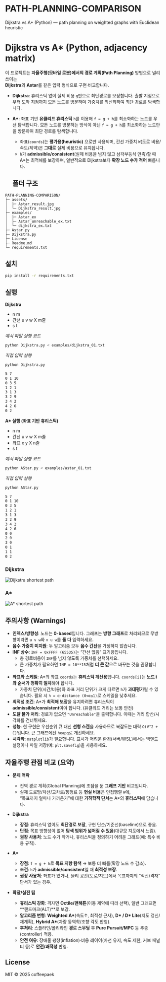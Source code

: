 # PATH-PLANNING-COMPARISON
Dijkstra vs A* (Python) — path planning on weighted graphs with Euclidean heuristic
# Dijkstra vs A* (Python, adjacency matrix)

이 프로젝트는 **자율주행(모바일 로봇)에서의 경로 계획(Path Planning)** 방법으로 널리 쓰이는  
**Dijkstra**와 **Astar**를 같은 입력 형식으로 구현·비교합니다.

- **Dijkstra**: 휴리스틱 없이 실제 비용 `g`만으로 최단경로를 보장합니다. 출발 지점으로부터 도착 지점까지 모든 노드를 방문하며 가중치를 최신화하여 최단 경로를 탐색합니다.

- **A\***: 좌표 기반 **유클리드 휴리스틱** `h`를 이용해 `f = g + h`를 최소화하는 노드를 우선 탐색합니다. 모든 노드를 방문하는 방식이 아닌 `f = g + h`를 최소화하는 노드만을 방문하여 최단 경로를 탐색합니다.
  - 좌표(`coords`)는 **평가용(heuristic)** 으로만 사용되며, 간선 가중치 `W`(도로 비용/속도/제약)은 **그대로** 실제 비용으로 유지됩니다.  
  - `h`가 **admissible/consistent**(실제 비용을 넘지 않고 삼각부등식 만족)할 때 A\*는 최적해를 보장하며, 일반적으로 Dijkstra보다 **확장 노드 수가 적어** 빠릅니다.


  ## 폴더 구조
```
PATH-PLANNING-COMPARISON/
├─ assets/
│  ├─ Astar_result.jpg
│  └─ Dijkstra_result.jpg
├─ examples/
│  ├─ Astar_ex
│  ├─ Astar_unreachable_ex.txt
│  └─ dijkstra_ex.txt
├─ Astar.py
├─ Dijkstra.py
├─ License
├─ Readme.md
└─ requirements.txt
```

## 설치
```bash
pip install -r requirements.txt
```

## 실행
**Dijkstra**
    
-  n m
- 간선 u v w X m줄
- s t


*예시 파일 실행 코드*
```bash
python Dijkstra.py < examples/dijkstra_01.txt
```
*직접 입력 실행*
```bash
python Dijkstra.py

5 7
0 1 10
0 3 5
1 2 1
3 1 3
3 2 9
3 4 2
4 2 6
0 2
```

**A\* 실행 (좌표 기반 휴리스틱)**
-  n m
- 간선 u v w X m줄
- 좌표 x y X n줄
- s t

*예시 파일 실행 코드*
```bash
python AStar.py < examples/astar_01.txt
```
*직접 입력 실행*
```bash
python AStar.py

5 7
0 1 10
0 3 5
1 2 1
3 1 3
3 2 9
3 4 2
4 2 6
0 0
2 0
3 0
0 1
1 1
0 2
```

### Dijkstra
![Dijkstra shortest path](assets/Dijkstra_result.jpg)

### A*
![A* shortest path](assets/Astar_result.jpg)


## 주의사항 (Warnings)
- **인덱스/방향성**: 노드는 **0-based**입니다. 그래프는 **방향 그래프**로 처리되므로 무방향이라면 `u v w`와 `v u w`를 **둘 다** 입력하세요.
- **음수 가중치 미지원**: 두 알고리즘 모두 **음수 간선**을 가정하지 않습니다.
- **INF 상수**: `INF = 0xFFFF (65535)`는 “간선 없음” 표기용입니다.  
  - 총 경로비용이 `INF`를 넘지 않도록 가중치를 선택하세요.  
  - 큰 가중치가 필요하면 `INF = 10**15`처럼 **더 큰 값**으로 바꾸는 것을 권장합니다.
- **좌표와 스케일**: A\*의 좌표 `coords`는 **휴리스틱 계산용**입니다. `coords[i]`는 **노드 i와 순서가 정확히 일치**해야 합니다.  
  - 가중치 단위(시간/비용)와 좌표 거리 단위가 크게 다르면 `h`가 **과대평가**될 수 있습니다. 필요 시 `h = α·distance (0<α≤1)`로 스케일을 낮추세요.
- **최적성 조건**: A\*가 **최적해 보장**을 유지하려면 휴리스틱이 **admissible/consistent**여야 합니다. (유클리드 거리는 보통 안전)
- **도달 불가 처리**: 경로가 없으면 `"Unreachable"`을 출력합니다. 이때는 거리 합산/시각화를 건너뛰세요.
- **성능**: 현 구현은 우선순위 큐 대신 **선형 스캔**을 사용하므로 복잡도는 대략 `O(V^2 + E)`입니다. 큰 그래프에선 `heapq`로 개선하세요.
- **시각화**: `matplotlib`가 필요합니다. 표시가 어려운 환경(서버/WSL)에서는 백엔드 설정이나 파일 저장(예: `plt.savefig`)을 사용하세요.




## 자율주행 관점 비교 (요약)
- **문제 맥락**  
  - 전역 경로 계획(Global Planning)에 초점을 둔 **그래프 기반** 비교입니다.  
  - 실제 도로망/차선/교차로/통행료 등 **현실 비용**은 인접행렬 `W`에,  
    “목표까지 얼마나 가까운가”에 대한 **기하학적 단서**는 A\*의 **휴리스틱**에 담습니다.

- **Dijkstra**  
  - **장점**: 휴리스틱 없이도 **최단경로 보장**, 구현 단순/기준선(baseline)으로 좋음.  
  - **단점**: 목표 방향성이 없어 **탐색 범위가 넓어질 수 있음**(대규모 지도에서 느림).  
  - **권장 사용처**: 노드 수가 작거나, 휴리스틱을 정의하기 어려운 그래프(예: 특수 비용 규칙).

- **A\***  
  - **장점**: `f = g + h`로 **목표 지향 탐색** → 보통 더 빠름(확장 노드 수 감소).  
  - **조건**: `h`가 **admissible/consistent**일 때 **최적성 보장**.  
  - **권장 사용처**: 좌표가 있거나, 물리 공간(도로/지도)에서 목표까지의 “직선/격자” 단서가 있는 경우.

- **확장/실전 팁**  
  - **휴리스틱 강화**: 격자면 **Octile/맨해튼**(이동 제약에 따라 선택), 일반 그래프면 **랜드마크(ALT)**로 보강.  
  - **알고리즘 변형**: **Weighted A\***(속도↑, 최적성 근사), **D\* / D\* Lite**(지도 갱신/재계획), **Hybrid A\***(차량 동역학/조향 각도 반영).  
  - **후처리**: 스플라인/폴리라인 **경로 스무딩** 후 **Pure Pursuit/MPC** 등 추종(controller) 적용.  
  - **안전 여유**: 장애물 팽창(inflation)·비용 레이어(차선 유지, 속도 제한, 커브 페널티 등)로 **안전/쾌적성** 반영.

## License
MIT © 2025 coffeepaek






